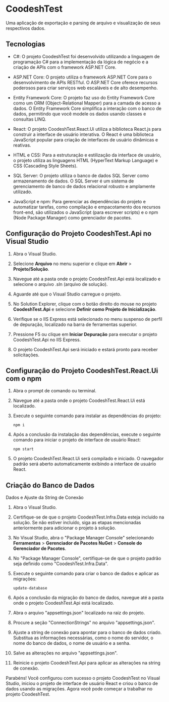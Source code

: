# CoodeshTest

Uma aplicação de exportação e parsing de arquivo e visualização de seus respectivos dados.

## Tecnologias

- C#: O projeto CoodeshTest foi desenvolvido utilizando a linguagem de programação C# para a implementação da lógica de negócio e a criação de APIs com o framework ASP.NET Core.

- ASP.NET Core: O projeto utiliza o framework ASP.NET Core para o desenvolvimento de APIs RESTful. O ASP.NET Core oferece recursos poderosos para criar serviços web escaláveis e de alto desempenho.

- Entity Framework Core: O projeto faz uso do Entity Framework Core como um ORM (Object-Relational Mapper) para a camada de acesso a dados. O Entity Framework Core simplifica a interação com o banco de dados, permitindo que você modele os dados usando classes e consultas LINQ.

- React: O projeto CoodeshTest.React.Ui utiliza a biblioteca React.js para construir a interface de usuário interativa. O React é uma biblioteca JavaScript popular para criação de interfaces de usuário dinâmicas e reativas.

- HTML e CSS: Para a estruturação e estilização da interface de usuário, o projeto utiliza as linguagens HTML (HyperText Markup Language) e CSS (Cascading Style Sheets).

- SQL Server: O projeto utiliza o banco de dados SQL Server como armazenamento de dados. O SQL Server é um sistema de gerenciamento de banco de dados relacional robusto e amplamente utilizado.

- JavaScript e npm: Para gerenciar as dependências do projeto e automatizar tarefas, como compilação e empacotamento dos recursos front-end, são utilizados o JavaScript (para escrever scripts) e o npm (Node Package Manager) como gerenciador de pacotes.

## Configuração do Projeto CoodeshTest.Api no Visual Studio

1. Abra o Visual Studio.

2. Selecione **Arquivo** no menu superior e clique em **Abrir** > **Projeto/Solução**.

3. Navegue até a pasta onde o projeto CoodeshTest.Api está localizado e selecione o arquivo .sln (arquivo de solução).

4. Aguarde até que o Visual Studio carregue o projeto.

5. No Solution Explorer, clique com o botão direito do mouse no projeto **CoodeshTest.Api** e selecione **Definir como Projeto de Inicialização**.

6. Verifique se o IIS Express está selecionado no menu suspenso de perfil de depuração, localizado na barra de ferramentas superior.

7. Pressione F5 ou clique em **Iniciar Depuração** para executar o projeto CoodeshTest.Api no IIS Express.

8. O projeto CoodeshTest.Api será iniciado e estará pronto para receber solicitações.

## Configuração do Projeto CoodeshTest.React.Ui com o npm

1. Abra o prompt de comando ou terminal.

2. Navegue até a pasta onde o projeto CoodeshTest.React.Ui está localizado.

3. Execute o seguinte comando para instalar as dependências do projeto:
   ```
   npm i
   ```

4. Após a conclusão da instalação das dependências, execute o seguinte comando para iniciar o projeto de interface de usuário React:
   ```
   npm start
   ```

5. O projeto CoodeshTest.React.Ui será compilado e iniciado. O navegador padrão será aberto automaticamente exibindo a interface de usuário React.

## Criação do Banco de Dados

 Dados e Ajuste da String de Conexão

1. Abra o Visual Studio.

2. Certifique-se de que o projeto CoodeshTest.Infra.Data esteja incluído na solução. Se não estiver incluído, siga as etapas mencionadas anteriormente para adicionar o projeto à solução.

3. No Visual Studio, abra o "Package Manager Console" selecionando **Ferramentas** > **Gerenciador de Pacotes NuGet** > **Console do Gerenciador de Pacotes**.

4. No "Package Manager Console", certifique-se de que o projeto padrão seja definido como "CoodeshTest.Infra.Data".

5. Execute o seguinte comando para criar o banco de dados e aplicar as migrações:
   ```
   update-database
   ```

6. Após a conclusão da migração do banco de dados, navegue até a pasta onde o projeto CoodeshTest.Api está localizado.

7. Abra o arquivo "appsettings.json" localizado na raiz do projeto.

8. Procure a seção "ConnectionStrings" no arquivo "appsettings.json".

9. Ajuste a string de conexão para apontar para o banco de dados criado. Substitua as informações necessárias, como o nome do servidor, o nome do banco de dados, o nome de usuário e a senha.

10. Salve as alterações no arquivo "appsettings.json".

11. Reinicie o projeto CoodeshTest.Api para aplicar as alterações na string de conexão.

Parabéns! Você configurou com sucesso o projeto CoodeshTest no Visual Studio, iniciou o projeto de interface de usuário React e criou o banco de dados usando as migrações. Agora você pode começar a trabalhar no projeto CoodeshTest.